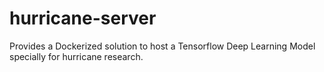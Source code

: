 # hurricane-server
Provides a Dockerized solution to host a Tensorflow Deep Learning Model specially for hurricane research. 
